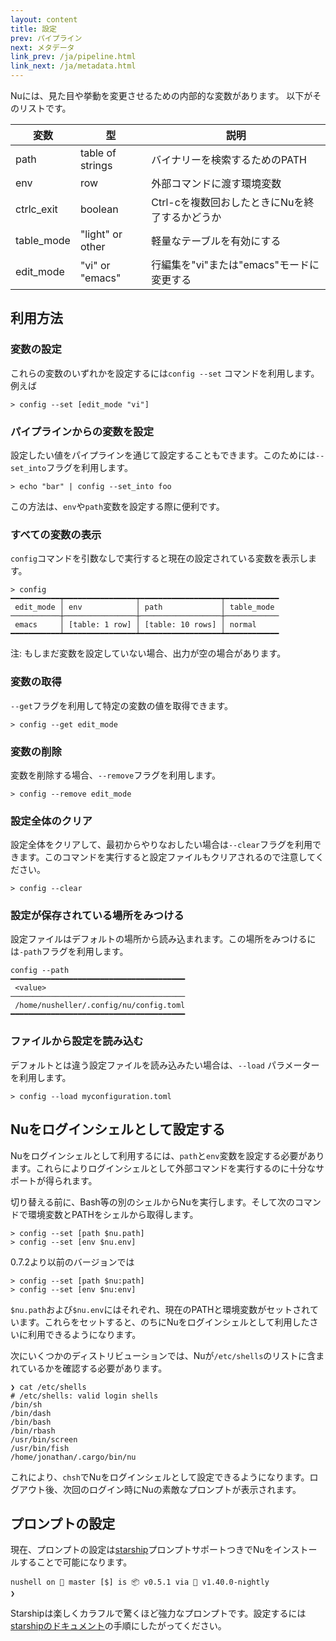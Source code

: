 ```yaml
---
layout: content
title: 設定
prev: パイプライン
next: メタデータ
link_prev: /ja/pipeline.html
link_next: /ja/metadata.html
---
```


Nuには、見た目や挙動を変更させるための内部的な変数があります。
以下がそのリストです。

| 変数        | 型           | 説明  |
| ------------- | ------------- | ----- |
| path | table of strings | バイナリーを検索するためのPATH |
| env | row | 外部コマンドに渡す環境変数 |
| ctrlc_exit | boolean | Ctrl-cを複数回おしたときにNuを終了するかどうか|
| table_mode | "light" or other | 軽量なテーブルを有効にする |
| edit_mode | "vi" or "emacs" | 行編集を"vi"または"emacs"モードに変更する|

## 利用方法

### 変数の設定

これらの変数のいずれかを設定するには`config --set` コマンドを利用します。例えば

```
> config --set [edit_mode "vi"]
```

### パイプラインからの変数を設定

設定したい値をパイプラインを通じて設定することもできます。このためには`--set_into`フラグを利用します。

```
> echo "bar" | config --set_into foo
```

この方法は、`env`や`path`変数を設定する際に便利です。

### すべての変数の表示

`config`コマンドを引数なしで実行すると現在の設定されている変数を表示します。

```
> config
━━━━━━━━━━━┯━━━━━━━━━━━━━━━━┯━━━━━━━━━━━━━━━━━━┯━━━━━━━━━━━━
 edit_mode │ env            │ path             │ table_mode 
───────────┼────────────────┼──────────────────┼────────────
 emacs     │ [table: 1 row] │ [table: 10 rows] │ normal 
━━━━━━━━━━━┷━━━━━━━━━━━━━━━━┷━━━━━━━━━━━━━━━━━━┷━━━━━━━━━━━━
```

注: もしまだ変数を設定していない場合、出力が空の場合があります。

### 変数の取得

``--get``フラグを利用して特定の変数の値を取得できます。

```
> config --get edit_mode
```

### 変数の削除

変数を削除する場合、`--remove`フラグを利用します。

```
> config --remove edit_mode
```

### 設定全体のクリア

設定全体をクリアして、最初からやりなおしたい場合は`--clear`フラグを利用できます。このコマンドを実行すると設定ファイルもクリアされるので注意してください。

```
> config --clear
```

### 設定が保存されている場所をみつける

設定ファイルはデフォルトの場所から読み込まれます。この場所をみつけるには`-path`フラグを利用します。

```
config --path
━━━━━━━━━━━━━━━━━━━━━━━━━━━━━━━━━━━━━━━
 <value> 
───────────────────────────────────────
 /home/nusheller/.config/nu/config.toml 
━━━━━━━━━━━━━━━━━━━━━━━━━━━━━━━━━━━━━━━
```

### ファイルから設定を読み込む

デフォルトとは違う設定ファイルを読み込みたい場合は、`--load` パラメーターを利用します。

```
> config --load myconfiguration.toml
```

## Nuをログインシェルとして設定する

Nuをログインシェルとして利用するには、`path`と`env`変数を設定する必要があります。これらによりログインシェルとして外部コマンドを実行するのに十分なサポートが得られます。

切り替える前に、Bash等の別のシェルからNuを実行します。そして次のコマンドで環境変数とPATHをシェルから取得します。

```
> config --set [path $nu.path]
> config --set [env $nu.env]
```

0.7.2より以前のバージョンでは

```
> config --set [path $nu:path]
> config --set [env $nu:env]
```

`$nu.path`および`$nu.env`にはそれぞれ、現在のPATHと環境変数がセットされています。これらをセットすると、のちにNuをログインシェルとして利用したさいに利用できるようになります。

次にいくつかのディストリビューションでは、Nuが`/etc/shells`のリストに含まれているかを確認する必要があります。

```
❯ cat /etc/shells
# /etc/shells: valid login shells
/bin/sh
/bin/dash
/bin/bash
/bin/rbash
/usr/bin/screen
/usr/bin/fish
/home/jonathan/.cargo/bin/nu
```

これにより、`chsh`でNuをログインシェルとして設定できるようになります。ログアウト後、次回のログイン時にNuの素敵なプロンプトが表示されます。

## プロンプトの設定

現在、プロンプトの設定は[starship](https://github.com/starship/starship)プロンプトサポートつきでNuをインストールすることで可能になります。

```
nushell on 📙 master [$] is 📦 v0.5.1 via 🦀 v1.40.0-nightly 
❯ 
```

Starshipは楽しくカラフルで驚くほど強力なプロンプトです。設定するには[starshipのドキュメント](https://starship.rs/config/)の手順にしたがってください。